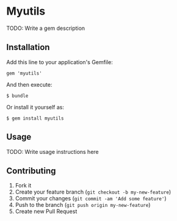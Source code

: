 # Myutils

TODO: Write a gem description

## Installation

Add this line to your application's Gemfile:

    gem 'myutils'

And then execute:

    $ bundle

Or install it yourself as:

    $ gem install myutils

## Usage

TODO: Write usage instructions here

## Contributing

1. Fork it
2. Create your feature branch (`git checkout -b my-new-feature`)
3. Commit your changes (`git commit -am 'Add some feature'`)
4. Push to the branch (`git push origin my-new-feature`)
5. Create new Pull Request
